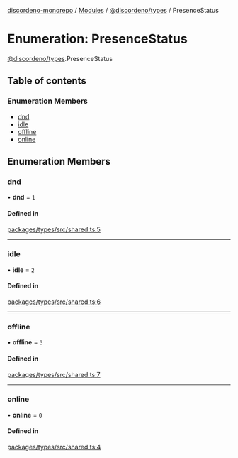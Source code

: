 [discordeno-monorepo](../README.md) / [Modules](../modules.md) / [@discordeno/types](../modules/discordeno_types.md) / PresenceStatus

# Enumeration: PresenceStatus

[@discordeno/types](../modules/discordeno_types.md).PresenceStatus

## Table of contents

### Enumeration Members

- [dnd](discordeno_types.PresenceStatus.md#dnd)
- [idle](discordeno_types.PresenceStatus.md#idle)
- [offline](discordeno_types.PresenceStatus.md#offline)
- [online](discordeno_types.PresenceStatus.md#online)

## Enumeration Members

### dnd

• **dnd** = `1`

#### Defined in

[packages/types/src/shared.ts:5](https://github.com/deepsarda/discordeno/blob/c6dc30bb/packages/types/src/shared.ts#L5)

---

### idle

• **idle** = `2`

#### Defined in

[packages/types/src/shared.ts:6](https://github.com/deepsarda/discordeno/blob/c6dc30bb/packages/types/src/shared.ts#L6)

---

### offline

• **offline** = `3`

#### Defined in

[packages/types/src/shared.ts:7](https://github.com/deepsarda/discordeno/blob/c6dc30bb/packages/types/src/shared.ts#L7)

---

### online

• **online** = `0`

#### Defined in

[packages/types/src/shared.ts:4](https://github.com/deepsarda/discordeno/blob/c6dc30bb/packages/types/src/shared.ts#L4)
